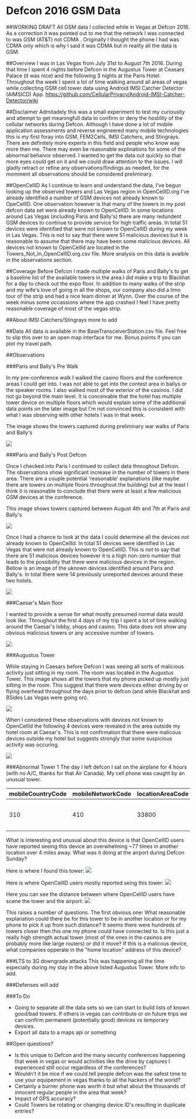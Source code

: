 # Defcon 2016 GSM Data
##WORKING DRAFT
All GSM data I collected while in Vegas at Defcon 2016. As a correction it was pointed out to me that the network I was connected to was GSM (AT&T) not CDMA . Originally I thought the phone I had was CDMA only which is why I said it was CDMA but in reality all the data is GSM.

##Overview
I was in Las Vegas from July 31st to August 7th 2016. During that time I spent 4 nights before Defcon in the Augustus Tower at Ceasars Palace (it was nice) and the following 3 nights at the Paris Hotel. Throughout the week I spent a lot of time walking around all areas of vegas while collecting GSM cell tower data using Android IMSI Catcher Detector (AIMSICD) App. https://github.com/CellularPrivacy/Android-IMSI-Catcher-Detector/wiki   

##Disclaimer
Admitadely this was a small experiment to test my curiousity and attempt to get meaningfull data to confirm or deny the hostility of the cellular networks during Defcon. Although I have done a lot of mobile application assessments and reverse engineered many mobile technologies this is my first foray into GSM, FEM2Cells, IMSI Catchers, and Stingrays. There are definitely more experts in this field and people who know way more then me. There may even be reasonable explinations for some of the abnormal behaivor observed. I wanted to get the data out quickly so that more eyes could get on it and we could draw attention to the issues. I will gladly retract or refine any observations/findings as needed, for the momment all observations should be considered preliminary.

##OpenCellID
As I continue to learn and understand the data, I've begun looking up the observed towers and Las Vegas region in OpenCellID.org I've already identified a number of GSM devices not already known to OpeCellID. One observation however is that many of the towers in my post defcon data set were already known to OpenCellID. In some locations around Las Vegas (including Paris and Bally's) there are many redundent GSM devices to continue to provide service for high traffic areas. 
In total 51 devices were identified that were not known to OpenCellID during my week in Las Vegas. This is not to say that there were 51 malicious devices but it is reasonable to assume that there may have been some malicious devices. All devices not known to OpenCellId are located in the Towers_Not_In_OpenCellID.org.csv file. More analysis on this data is avaible in the observations section.

##Coverage
Before Defcon I made multiple walks of Paris and Bally's to get a baseline list of the available towers in the area.I did make a trip to Blackhat for a day to check out the expo floor. In addition to many walks of the strip and my wife's love of going in all the shops, our company also did a limo tour of the strip and had a nice team dinner at Wynn. Over the course of the week minus some occassions where the app crashed I feel I have pretty reasonable coverage of most of the vegas strip.

##About IMSI Catchers/Stingrays
more to add

##Data
All data is available in the BaseTransceiverStation.csv file. Feel free to slip this over to an open map interface for me. Bonus points if you can plot my travel path.

##Observations

###Paris and Bally's Pre Walk

In my pre-conference walk I walked the casino floors and the conference areas I could get into. I was not able to get into the contest area in ballys or the speaker rooms. I also walked most of the exterior of the casinos. I did not go beyond the main level. It is conceivable that the hotel has multiple tower device on multiple floors which would explain some of the additional data points on the later image but I'm not convinced this is consistent with what I was observing with other hotels I was in that week.

The image shows the towers captured during preliminary war walks of Paris and Bally's

![](https://github.com/MrVaughan/Defcon2016CDMAData/blob/master/images/Screenshot_2016-08-03-23-36-37_Pre_Defcon_Paris_Ballys.png?raw=true)

###Paris and Bally's Post Defcon

Once I checked into Paris I continued to collect data throughout Defcon. The observations show significant increase in the number of towers in there area. There are a couple potential 'reasonable' explanations (like maybe there are towers on multiple floors throughout the building) but at the least I think it is reasonable to conclude that there were at least a few malicious GSM devices at the conference.

This image shows towers captured between August 4th and 7th at Paris and Bally's

![](https://github.com/MrVaughan/Defcon2016CDMAData/blob/master/images/Screenshot_2016-08-07-14-18-58_Post%20Defcon.png?raw=true)

Once I had a chance to look at the data I could determine all the devices not already known to OpenCellId. In total 51 devices were identified in Las Vegas that were not already known to OpenCellID. This is not to say that there are 51 malicious devices however it is a high non-zero number that leads to the possibility that there were malicious devices in the region. Bellow is an image of the uknown devices identified around Paris and Bally's. In total there were 14 previously unreported devices around these two hotels. 

![](https://github.com/MrVaughan/Defcon2016GSMData/blob/master/images/Paris_Ballys_Unknown_Devices.png?raw=true)

###Caesar's Main floor

I wanted to provide a sense for what mostly presumed normal data would look like. Throughout the first 4 days of my trip I spent a lot of time walking around the Caesar's lobby, shops and casino. This data does not show any obvious malicious towers or any accessive number of towers.

![](https://github.com/MrVaughan/Defcon2016CDMAData/blob/master/images/Screenshot_2016-08-09-11-40-45_Normal%20Area.png?raw=true)

###Augustus Tower

While staying in Caesars before Defcon I was seeing all sorts of malicious activity just sitting in my room. The room was located in the Augustus Tower. This image shows all the towers that my phone picked up mostly just sitting in the room. This suggest that there were devices either driving by or flying overhead throughout the days prior to defcon (and while Blackhat and BSides Las Vegas were going on).

![](https://github.com/MrVaughan/Defcon2016CDMAData/blob/master/images/Screenshot_2016-08-09-11-28-38_Augustus%20Tower.png?raw=true)

When I considered these observations with devices not known to OpenCellId the following 4 devices were revealed in the area outside my hotel room at Caesar's. This is not confirmation that there were malicous devices outside my hotel but suggests strongly that some suspicious activity was occuring. 

![](https://github.com/MrVaughan/Defcon2016GSMData/blob/master/images/Hamstermaps_Not_In_Opencellid_Caesars.png?raw=true)

###Abnormal Tower 1
The day I left defcon I sat on the airplane for 4 hours (with no A/C, thanks for that Air Canada). My cell phone was caught by an unusual tower. 

|mobileCountryCode|mobileNetworkCode|locationAreaCode|cellId|primaryScramblingCode|timeFirst|timeLast|gpsLat|gpsLong|TimesSceneInOpencellID
|---|---|---|---|---|---|---|---|---|---|
|310|410|33800|92181001|2147483647|2016-08-07 21:27:16 +0000|2016-08-07 22:39:56 +0000|36.08274891|-115.1347721|77

What is interesting and unusual about this device is that OpenCellID users have reported seeing this device an overwhelming ~77 times in another location over 4 miles away. What was it doing at the airport during Defcon Sunday?

Here is where I found this tower:
![](https://github.com/MrVaughan/Defcon2016GSMData/blob/master/images/WeirdTowerA.png?raw=true)

Here is where OpenCellID users mostly reported seing this tower:
![](https://github.com/MrVaughan/Defcon2016GSMData/blob/master/images/WeirdTowerA_OpenCellID.png?raw=true)

Here you can see the distance between where OpenCellID users have scene the tower and the airport:
![](https://github.com/MrVaughan/Defcon2016GSMData/blob/master/images/WeirdTowerA_Distance.png?raw=true)


This raises a number of questions. The first obvious one: What reasonable explanation could there be for this tower to be in another location or for my phone to pick it up from such distance? It seems there were hundreds of towers closer then this one my phone could have connected to. Is this just a really high strength actual tower (most of the ones in the casinos are probably more like large routers) or did it move? If this is a malicous device, what companies opperate in the "home location" address of this device?

###LTS to 3G downgrade attacks
This was happening all the time especially during my stay in the above listed Augustus Tower. More info to add.

###Defenses
will add

###To Do
* Going to separate all the data sets so we can start to build lists of known good/bad towers. If others in vegas can contribute or on future trips we can confirm permanent (potentially good) devices vs temporary devices.
* Export all data to a maps api or something

##Open questions?
* Is this unique to Defcon and the many security conferences happening that week in vegas or would activities like the drive by captures I experienced still occur regardless of the conferences?
* Wouldn't it be nice if we could tell people defcon was the safest time to use your equipement in vegas thanks to all the hackers of the world?
* Certainly a burner phone was worth it but what about the thousands of innocent regular people in the area that week?
* Impact of GPS accuracy?
* Could Towers be rotating or changing device ID's resulting in duplicate entries?
